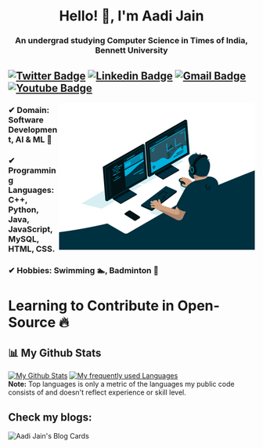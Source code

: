 <h1 align="center">Hello! 👋, I'm Aadi Jain</h1>

<h3 align="center">An undergrad studying Computer Science in Times of India, Bennett University</h3>

[![Twitter Badge](https://img.shields.io/badge/-Aadi_Jain-red?style=flat-square&logo=twitter&logoColor=white&link=https://twitter.com/Aadi_Jain_7)](https://twitter.com/Aadi_Jain_7)  [![Linkedin Badge](https://img.shields.io/badge/-Aadi_Jain-blue?style=flat-square&logo=Linkedin&logoColor=white&link=https://www.linkedin.com/in/aadijain7102//)](https://www.linkedin.com/in/aadijain7102/) [![Gmail Badge](https://img.shields.io/badge/-jainaadi7102@gmail.com-red?style=flat-square&logo=Gmail&logoColor=white&link=mailto:jainaadi7102@gmail.com)](mailto:jainaadi7102@gmail.com) [![Youtube Badge](https://img.shields.io/badge/-Aadi_Jain-blue?style=flat-square&logo=Youtube&logoColor=white&link=https://www.youtube.com/channel/UCO4BjmZq5NEB9zPwHlhoAyw//)](https://www.youtube.com/channel/UCO4BjmZq5NEB9zPwHlhoAyw/)
---------------------------------------------------------------------------------------------------------------------------------------------------------------------------------

  <img align="right" alt="GIF" src="https://github.com/Aadi71/Aadi71/blob/main/code.gif?raw=true" width="400" height="300" />

### ✔  **Domain:** Software Development, AI & ML 🤖
### ✔  **Programming Languages:** C++, Python, Java, JavaScript, MySQL, HTML, CSS.
### ✔  **Hobbies:** Swimming 🏊‍, Badminton 🏸 

# Learning to Contribute in Open-Source 🔥

## 📊 My Github Stats

  <a href="https://github.com/Aadi71/github-readme-stats"><img alt="My Github Stats" src="https://github-readme-stats-orcin-mu-70.vercel.app/api?username=Aadi71&show_icons=true&count_private=true&theme=react&hide_border=true&bg_color=0D1117" /></a>
  <a href="https://github.com/Aadi71/github-readme-stats"><img alt="My frequently used Languages" src="https://github-readme-stats-orcin-mu-70.vercel.app/api/top-langs/?username=Aadi71&langs_count=8&count_private=true&layout=compact&theme=react&hide_border=true&bg_color=0D1117" /></a>
  <br/>
  <b>Note:</b> Top languages is only a metric of the languages my public code consists of and doesn't reflect experience or skill level.

## Check my blogs:

![Aadi Jain's Blog Cards](https://github-cards-external-blogs.souravdey777.vercel.app/getMediumBlogs?username=aadijain71&type=horizontal)
